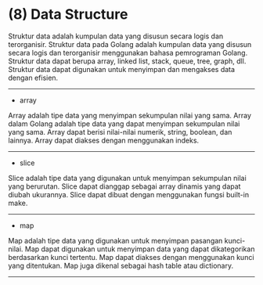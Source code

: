 # (8) Data Structure

Struktur data adalah kumpulan data yang disusun secara logis dan terorganisir. Struktur data pada Golang adalah kumpulan data yang disusun secara logis dan terorganisir menggunakan bahasa pemrograman Golang. Struktur data dapat berupa array, linked list, stack, queue, tree, graph, dll. Struktur data dapat digunakan untuk menyimpan dan mengakses data dengan efisien.

*******************

- array

Array adalah tipe data yang menyimpan sekumpulan nilai yang sama. Array dalam Golang adalah tipe data yang dapat menyimpan sekumpulan nilai yang sama. Array dapat berisi nilai-nilai numerik, string, boolean, dan lainnya. Array dapat diakses dengan menggunakan indeks.

*******************

- slice

Slice adalah tipe data yang digunakan untuk menyimpan sekumpulan nilai yang berurutan. Slice dapat dianggap sebagai array dinamis yang dapat diubah ukurannya. Slice dapat dibuat dengan menggunakan fungsi built-in make.

*******************

- map

Map adalah tipe data yang digunakan untuk menyimpan pasangan kunci-nilai. Map dapat digunakan untuk menyimpan data yang dapat dikategorikan berdasarkan kunci tertentu. Map dapat diakses dengan menggunakan kunci yang ditentukan. Map juga dikenal sebagai hash table atau dictionary.

*******************
